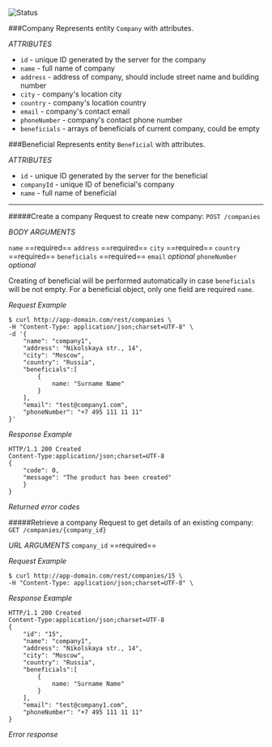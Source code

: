 ![Status](https://codeship.io/projects/05969110-cbe2-0131-1542-069c58d51f38/status)

###Company
Represents entity `Company` with attributes.

*ATTRIBUTES*

* `id` - unique ID generated by the server for the company
* `name` - full name of company
* `address` - address of company, should include street name and building number
* `city` - company's location city
* `country` - company's location country
* `email` - company's contact email
* `phoneNumber` - company's contact phone number
* `beneficials` - arrays of beneficials of current company, could be empty

###Beneficial
Represents entity `Beneficial` with attributes.

*ATTRIBUTES*

* `id` - unique ID generated by the server for the beneficial
* `companyId` - unique ID of beneficial's company
* `name` - full name of beneficial

---
#####Create a company
Request to create new company:
`POST /companies`

*BODY ARGUMENTS*

`name` ==required==
`address` ==required==
`city` ==required==
`country` ==required==
`beneficials` ==required==
`email` *optional*
`phoneNumber` *optional*

Creating of beneficial will be performed automatically in case `beneficials` will be not empty. For a beneficial object, only one field are required `name`.

*Request Example*

    $ curl http://app-domain.com/rest/companies \
    -H "Content-Type: application/json;charset=UTF-8" \
    -d '{
        "name": "company1",
        "address": "Nikolskaya str., 14",
        "city": "Moscow",
        "country": "Russia",
        "beneficials":[
            {
                name: "Surname Name"
            }
        ],
        "email": "test@company1.com",
        "phoneNumber": "+7 495 111 11 11"
    }'

*Response Example*

    HTTP/1.1 200 Created
    Content-Type:application/json;charset=UTF-8
    {
        "code": 0,
        "message": "The product has been created"
        }
    }

*Returned error codes*


#####Retrieve a company
Request to get details of an existing company:
`GET /companies/{company_id}`

*URL ARGUMENTS*
`company_id` ==required==

*Request Example*

    $ curl http://app-domain.com/rest/companies/15 \
    -H "Content-Type: application/json;charset=UTF-8" \

*Response Example*

    HTTP/1.1 200 Created
    Content-Type:application/json;charset=UTF-8
    {
        "id": "15",
        "name": "company1",
        "address": "Nikolskaya str., 14",
        "city": "Moscow",
        "country": "Russia",
        "beneficials":[
            {
                name: "Surname Name"
            }
        ],
        "email": "test@company1.com",
        "phoneNumber": "+7 495 111 11 11"
    }

*Error response*


